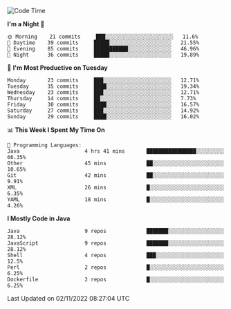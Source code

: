 <!--START_SECTION:waka-->
![Code Time](http://img.shields.io/badge/Code%20Time-1%2C265%20hrs%2046%20mins-blue)

**I'm a Night 🦉** 

```text
🌞 Morning    21 commits     ███░░░░░░░░░░░░░░░░░░░░░░   11.6% 
🌆 Daytime    39 commits     █████░░░░░░░░░░░░░░░░░░░░   21.55% 
🌃 Evening    85 commits     ███████████░░░░░░░░░░░░░░   46.96% 
🌙 Night      36 commits     █████░░░░░░░░░░░░░░░░░░░░   19.89%

```
📅 **I'm Most Productive on Tuesday** 

```text
Monday       23 commits     ███░░░░░░░░░░░░░░░░░░░░░░   12.71% 
Tuesday      35 commits     ████░░░░░░░░░░░░░░░░░░░░░   19.34% 
Wednesday    23 commits     ███░░░░░░░░░░░░░░░░░░░░░░   12.71% 
Thursday     14 commits     ██░░░░░░░░░░░░░░░░░░░░░░░   7.73% 
Friday       30 commits     ████░░░░░░░░░░░░░░░░░░░░░   16.57% 
Saturday     27 commits     ███░░░░░░░░░░░░░░░░░░░░░░   14.92% 
Sunday       29 commits     ████░░░░░░░░░░░░░░░░░░░░░   16.02%

```


📊 **This Week I Spent My Time On** 

```text
💬 Programming Languages: 
Java                     4 hrs 41 mins       ████████████████░░░░░░░░░   66.35% 
Other                    45 mins             ██░░░░░░░░░░░░░░░░░░░░░░░   10.65% 
Git                      42 mins             ██░░░░░░░░░░░░░░░░░░░░░░░   9.91% 
XML                      26 mins             █░░░░░░░░░░░░░░░░░░░░░░░░   6.35% 
YAML                     18 mins             █░░░░░░░░░░░░░░░░░░░░░░░░   4.26%

```

**I Mostly Code in Java** 

```text
Java                     9 repos             ███████░░░░░░░░░░░░░░░░░░   28.12% 
JavaScript               9 repos             ███████░░░░░░░░░░░░░░░░░░   28.12% 
Shell                    4 repos             ███░░░░░░░░░░░░░░░░░░░░░░   12.5% 
Perl                     2 repos             █░░░░░░░░░░░░░░░░░░░░░░░░   6.25% 
Dockerfile               2 repos             █░░░░░░░░░░░░░░░░░░░░░░░░   6.25%

```



 Last Updated on 02/11/2022 08:27:04 UTC
<!--END_SECTION:waka-->

